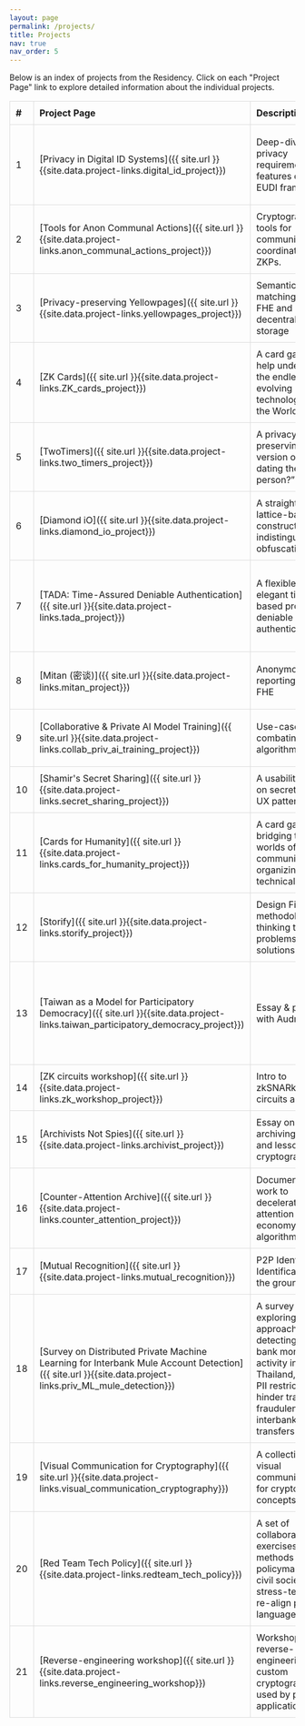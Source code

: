 ```yaml
---
layout: page
permalink: /projects/
title: Projects
nav: true
nav_order: 5
---
```


<style>
  table {
    width: 100%;
    border-collapse: collapse;
    /* table-layout: fixed;  */
  }

  table th, table td {
    border: 1px solid #ddd;
    padding: 10px;
    text-align: left;
  }

  table tr {
    margin-bottom: 10px;
  }

  
</style><!-- <div class="spaced-table"> -->

Below is an index of projects from the Residency. Click on each "Project Page" link to explore detailed information about the individual projects.

| #   | Project Page                                                                                                                                            | Description                                                                                                                                                        | Contributors                                                     | Artifacts                                                                                                                                                                                                                                                                                                                                      | Contact                                                                                                                                                                                                                                                |
| --- | ------------------------------------------------------------------------------------------------------------------------------------------------------- | ------------------------------------------------------------------------------------------------------------------------------------------------------------------ | ---------------------------------------------------------------- | ---------------------------------------------------------------------------------------------------------------------------------------------------------------------------------------------------------------------------------------------------------------------------------------------------------------------------------------------- | ------------------------------------------------------------------------------------------------------------------------------------------------------------------------------------------------------------------------------------------------------ |
| 1   | [Privacy in Digital ID Systems]({{ site.url }}{{site.data.project-links.digital_id_project}})                                                           | Deep-dive into privacy requirements and features of the EUDI framework                                                                                             | Ying Tong, Vishruti Ganesh, Janabel Xia, Riley Wong              | [Slides](https://docs.google.com/presentation/d/1C4D8zK4gAdafgIEW-2m_qDyyT39gWo0mmFYpwmA8N3M), [Github Comment](https://github.com/eu-digital-identity-wallet/eudi-doc-architecture-and-reference-framework/discussions/408?sort=top#discussioncomment-12660315), [ZK Proof Systems Map](https://hackmd.io/@therealyingtong/proof-systems-map) | [yingtong.lai@gmail.com](mailto:yingtong.lai@gmail.com)                                                                                                                                                                                                |
| 2   | [Tools for Anon Communal Actions]({{ site.url }}{{site.data.project-links.anon_communal_actions_project}})                                              | Cryptographic tools for community action coordination using ZKPs.                                                                                                  | Ryan Wang, Violet                                                | [Slides](https://pitch.com/v/anon-coordination-k6d4yx), [Github](https://github.com/ryanycw/anon-coordination)                                                                                                                                                                                                                                 | TG: [@ryanycwEth](https://t.me/ryanycwEth), Discord: @ryanycw.eth, [@ryanycwEth](https://x.com/ryanycwEth)                                                                                                                                             |
| 3   | [Privacy-preserving Yellowpages]({{ site.url }}{{site.data.project-links.yellowpages_project}})                                                         | Semantic matching with FHE and decentralized storage                                                                                                               | Rithikha Rajamohan                                               | [Slides](https://www.canva.com/design/DAGiPuJmLz0/42q_LKJo3vZGS5ITLqr2Vg/edit), [Github](https://github.com/rithikha/FHE-Semantic-Search)                                                                                                                                                                                                      | [@rithikxa\_](https://x.com/rithikxa_), [@rithikha.bsky.social](https://bsky.app/profile/rithikha.bsky.social) [rithikha@v6acolab.org](mailto:rithikha@v6acolab.org)                                                                                   |
| 4   | [ZK Cards]({{ site.url }}{{site.data.project-links.ZK_cards_project}})                                                                                  | A card game to help understand the endless and evolving technologies in the World of ZK                                                                            | Jayaditya Gupta                                                  | [Slides](https://docs.google.com/presentation/d/1gM4o-w3pQdxjQHbF26dQb2ZmDnPV9HZmERfF7vcdIW4/), [Website](https://zk-cards.netlify.app/), [Github](https://github.com/ZK-card/zk-cards), [@zk_cards](https://x.com/zk_cards)                                                                                                                   | [LinkedIn](https://www.linkedin.com/in/jayaditya-gupta-a56454129/), [jayadityagupta11@gmail.com](jayadityagupta11@gmail.com)                                                                                                                           |
| 5   | [TwoTimers]({{ site.url }}{{site.data.project-links.two_timers_project}})                                                                               | A privacy-preserving version of “are we dating the same person?” concept                                                                                         | Jayaditya Gupta                                                  | [Slides](https://docs.google.com/presentation/d/1gM4o-w3pQdxjQHbF26dQb2ZmDnPV9HZmERfF7vcdIW4/), [Website](https://twotimers.netlify.app/)                                                                                                                                                                                                      | [LinkedIn](https://www.linkedin.com/in/jayaditya-gupta-a56454129/), [jayadityagupta11@gmail.com](mailto:jayadityagupta11@gmail.com)                                                                                                                    |
| 6   | [Diamond iO]({{ site.url }}{{site.data.project-links.diamond_io_project}})                                                                              | A straightforward lattice-based construction of indistinguishability obfuscation (iO)                                                                              | Sora Suegami, Enrico Bottazzi, Pia Park                          | [Slides](https://drive.google.com/file/d/15u2LpwSj8rgCaZMWk_2A1XMGil6XTs61/view?usp=sharing), [Github](https://github.com/MachinaIO/diamond-io)                                                                                                                                                                                                | Twitter: [@machina\_\_io](https://twitter.com/machina__io)                                                                                                                                                                                             |
| 7   | [TADA: Time-Assured Deniable Authentication]({{ site.url }}{{site.data.project-links.tada_project}})                                                    | A flexible and elegant time-based protocol for deniable authentication                                                                                             | Anka Hu                                                          | [Slides](https://docs.google.com/presentation/d/1OvAdNPO_oUCGDmcG0khX9ouZrRqLWZAvVyoq0ywf9LA), [Github](https://github.com/topanisto/timed-commitments), [Circuit WIP](https://github.com/topanisto/tada/), [Blogpost 1](https://hackmd.io/@topo/S1do9kwnke), [Blogpost 2](https://hackmd.io/@topo/HyX2tQDaJx)                                 | TG/Discord: [@topanisto](https://t.me/topanisto), Twitter: [@aka_topo](https://twitter.com/aka_topo), [ankaa@mit.edu](mailto:ankaa@mit.edu)                                                                                                            |
| 8   | [Mitan (密谈)]({{ site.url }}{{site.data.project-links.mitan_project}})                                                                                 | Anonymous reporting using FHE                                                                                                                                      | Emma                                                             | [Github-FHE](https://github.com/emmaguo13/phantom-zone/tree/emma/pnns), [Github-App](https://github.com/emmaguo13/fhe-workplace)                                                                                                                                                                                                               | Twitter: [@emguoz](https://twitter.com/emguoz)                                                                                                                                                                                                         |
| 9   | [Collaborative & Private AI Model Training]({{ site.url }}{{site.data.project-links.collab_priv_ai_training_project}})                                  | Use-cases for combating algorithmic bias                                                                                                                           | Yuriko Nishijima, Val Elefante                                   | [Slides](https://docs.google.com/presentation/d/1zP25V5vyM7FF1PF_Icm9ROwQxvXLiFJ167KSj9SAmCk), [Github](https://github.com/yuriko627/vfl-demo)                                                                                                                                                                                                 | TG/Discord: [@yuriko627](http://t.me/yuriko627), Twitter: [@yurikonishijima](https://twitter.com/yurikonishijima), Discord: @yogival, Signal: velefante22.82, [@velefante22](https://twitter.com/velefante22)                                          |
| 10  | [Shamir's Secret Sharing]({{ site.url }}{{site.data.project-links.secret_sharing_project}})                                                             | A usability study on secret sharing UX patterns                                                                                                                    | Evie Winter                                                      | [Slides](https://hackmd.io/@plaintextdesign/S1Lz7bPiJe#/)                                                                                                                                                                                                                                                                                      | [eviewinter@proton.me](mailto:eviewinter@proton.me), Discord/Signal: @eviewinter.42                                                                                                                                                                    |
| 11  | [Cards for Humanity]({{ site.url }}{{site.data.project-links.cards_for_humanity_project}})                                                              | A card game bridging the worlds of community organizing and technical work                                                                                         | Laura Sinisterra                                                 | [Slides](https://drive.google.com/file/d/15pzClGN3hSVBCrGO8CYk4FTh27K6-7Z-/view?usp=drive_link)                                                                                                                                                                                                                                                | [Website](https://laurasinisterra.com), [Substack](https://theimpermanent.substack.com)                                                                                                                                                                |
| 12  | [Storify]({{ site.url }}{{site.data.project-links.storify_project}})                                                                                    | Design Fiction methodology for thinking through problems and solutions                                                                                             | Āryā Jeipea Karijo                                               | [Video](https://drive.google.com/file/d/1dkupyt3S1Cm4Fzvty31fGjwG293W4SyS/view)                                                                                                                                                                                                                                                                | [Profile](https://500queerscientists.com/arya-jeipea-karijo/)                                                                                                                                                                                          |
| 13  | [Taiwan as a Model for Participatory Democracy]({{ site.url }}{{site.data.project-links.taiwan_participatory_democracy_project}})                       | Essay & podcast with Audrey Tang                                                                                                                                   | Jasmine Sun                                                      | [garbage in, garbage out](https://jasmi.news/p/taiwan-2025), [doing DOGE right ft. audrey tang](https://jasmi.news/p/doing-doge-right-ft-audrey-tang)                                                                                                                                                                                          | [Substack](https://jasmi.news/), Twitter: [@jasminewsun](https://twitter.com/jasminewsun)                                                                                                                                                              |
| 14  | [ZK circuits workshop]({{ site.url }}{{site.data.project-links.zk_workshop_project}})                                                                   | Intro to zkSNARks, ZK circuits and Noir                                                                                                                            | Edu                                                              | [Slides](https://github.com/ed255/sudoku-noir/blob/main/zk-circuits-slides.pdf), [Exercise](https://github.com/ed255/sudoku-noir/)                                                                                                                                                                                                             | -                                                                                                                                                                                                                                                      |
| 15  | [Archivists Not Spies]({{ site.url }}{{site.data.project-links.archivist_project}})                                                                     | Essay on archiving tradition and lessons from cryptography                                                                                                         | Olivia M Ross                                                    | WIP                                                                                                                                                                                                                                                                                                                                            | IG: [@cyberdoula](https://www.instagram.com/cyberdoula/), [Substack](https://femalechesschampion.substack.com), [pandoras_aquarium@riseup.net](mailto:pandoras_aquarium@riseup.net), [oliviamckaylaross@gmail.com](mailto:oliviamckaylaross@gmail.com) |
| 16  | [Counter-Attention Archive]({{ site.url }}{{site.data.project-links.counter_attention_project}})                                                        | Documentation of work to decelerate attention economy algorithms                                                                                                   | Kii Kang                                                         | [Website](https://counter-attention.vercel.app/)                                                                                                                                                                                                                                                                                               | [kiikang@proton.me](mailto:kiikang@proton.me), IG: [@wonkybynight](https://www.instagram.com/wonkybynight/#)                                                                                                                                           |
| 17  | [Mutual Recognition]({{ site.url }}{{site.data.project-links.mutual_recognition}})                                                                      | P2P Identity & Identification from the ground up                                                                                                                   | -                                                                | [Slides](https://drive.proton.me/urls/D9H1GAZE6W#eFrsD3FI9aBt)                                                                                                                                                                                                                                                                                 | -                                                                                                                                                                                                                                                      |
| 18  | [Survey on Distributed Private Machine Learning for Interbank Mule Account Detection]({{ site.url }}{{site.data.project-links.priv_ML_mule_detection}}) | A survey exploring viable approaches to detecting cross-bank money mule activity in Thailand, where PII restrictions hinder tracing fraudulent interbank transfers | Jseam                                                            | [HackMD](https://hackmd.io/@Jp_ZfHMzSfStOm-uHGntdQ/BJCIdTkexx)                                                                                                                                                                                                                                                                                 | -                                                                                                                                                                                                                                                      |
| 19  | [Visual Communication for Cryptography]({{ site.url }}{{site.data.project-links.visual_communication_cryptography}})                                    | A collection of visual communication for cryptography concepts                                                                                                     | CC Liang                                                         | [Slides](https://docs.google.com/presentation/d/1Y4mqrXbmdac4u9mVek5oeAjFm-16nLzYouXbrANoazA/edit#slide=id.g33db8698337_0_44)                                                                                                                                                                                                                  | -                                                                                                                                                                                                                                                      |
| 20  | [Red Team Tech Policy]({{ site.url }}{{site.data.project-links.redteam_tech_policy}})                                                                   | A set of collaborative exercises and methods for policymakers and civil society to stress-test and re-align policy language                                        | Becca Ricks, Jessica Wang, Jern Kunpittaya, Derek Yen, Tara Pham | [Project Demo Slides](https://docs.google.com/presentation/d/1kmxhcUFgW_yKDf3fGru44vWpruZIdHbdBoT4fLIq4hY/edit?usp=sharing), [Workshop Slides](https://docs.google.com/presentation/d/16HgJrNpBvemhyTuHu5hepHNQoqfRiu9zO1RJojlNRV0/edit?usp=sharing)                                                                                           | -                                                                                                                                                                                                                                                      |
| 21  | [Reverse-engineering workshop]({{ site.url }}{{site.data.project-links.reverse_engineering_workshop}})                                                  | Workshop on reverse-engineering custom cryptography used by popular applications                                                                                   | Mona Wang                                                        | [Slides](https://docs.google.com/presentation/d/18dzSd_mIjNusQzK-NJLpFB1lea7Gi6dMvSguVO0BkrE/edit?usp=sharing)                                                                                                                                                                                                                                 | -                                                                                                                                                                                                                                                      |

<!-- </div> -->
